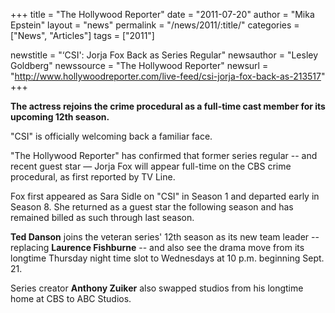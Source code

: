 +++
title = "The Hollywood Reporter"
date = "2011-07-20"
author = "Mika Epstein"
layout = "news"
permalink = "/news/2011/:title/"
categories = ["News", "Articles"]
tags = ["2011"]

newstitle = "&#8216;CSI': Jorja Fox Back as Series Regular"
newsauthor = "Lesley Goldberg"
newssource = "The Hollywood Reporter"
newsurl = "http://www.hollywoodreporter.com/live-feed/csi-jorja-fox-back-as-213517"
+++

**The actress rejoins the crime procedural as a full-time cast member for its upcoming 12th season.**

"CSI" is officially welcoming back a familiar face.

"The Hollywood Reporter" has confirmed that former series regular -- and recent guest star &#8212; Jorja Fox will appear full-time on the CBS crime procedural, as first reported by TV Line.

Fox first appeared as Sara Sidle on "CSI" in Season 1 and departed early in Season 8. She returned as a guest star the following season and has remained billed as such through last season.

**Ted Danson** joins the veteran series' 12th season as its new team leader -- replacing **Laurence Fishburne** -- and also see the drama move from its longtime Thursday night time slot to Wednesdays at 10 p.m. beginning Sept. 21.

Series creator **Anthony Zuiker** also swapped studios from his longtime home at CBS to ABC Studios.

